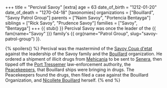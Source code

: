+++
title = "Percival Savoy"
[extra]
age = 63
date_of_birth = "1212-01-20"
date_of_death = "1270-04-18"
[taxonomies]
organizations = ["Bouillard", "Savoy Patrol Group"]
parents = ["Naim Savoy", "Portencia Bentayga"]
siblings = ["Rick Savoy", "Prudence Savoy"]
families = ["Savoy", "Bentayga"]
+++ 
{{ stub() }}
Percival Savoy was once the leader of the {{ fam(name="Savoy" )}} family's {{ org(name="Patrol Group", slug="savoy-patrol-group") }}. 

{% spoilers() %}
Percival was the mastermind of the [Savoy Coup d'etat](@/events/savoy-coup.md) against
the leadership of the Savoy family and the [Bouillard](@/families/bouillard.md) 
organization. He ordered a shipment of illicit drugs from [Mehicania](@/locations/mehicania.md)
to be sent to [Senera](@/locations/senera.md), then tipped off the [Port Tressemer](@/locations/port-tressemer.md) law-enforcement authority, the [Peacekeepers](@/organizations/peacekeepers.md), that Bouillard ships were bringing in drugs. The Peacekeepers found the drugs, then
filed a case against the Bouillard Organization, and [Nicollete Bouillard](@/characters/nicolette-bouillard.md) herself.
{% end %}